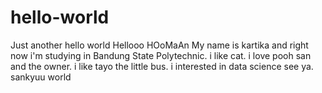 # hello-world
Just another hello world
Hellooo HOoMaAn
My name is kartika and right now i'm studying in Bandung State Polytechnic.
i like cat. i love pooh san and the owner. i like tayo the little bus.
i interested in data science
see ya.
sankyuu world
